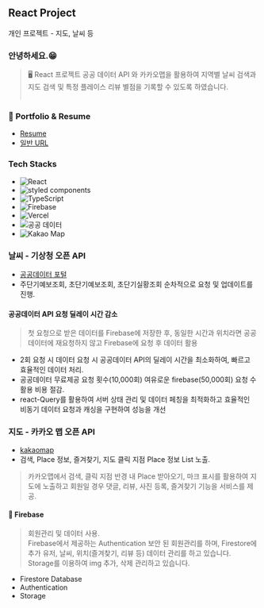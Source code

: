 ## React Project
개인 프로젝트 - 지도, 날씨 등

### 안녕하세요.😁 
> 🖥️ React 프로젝트 공공 데이터 API 와 카카오맵을 활용하여 
> 지역별 날씨 검색과 지도 검색 및 특정 플레이스 리뷰 별점을 기록할 수 있도록 하였습니다.
<br /><br />

### 🧾 Portfolio & Resume 
- <a href="https://main-th-blog.vercel.app/resume" target="_blank" rel="noopener noreferrer">Resume</a>
- <a href="https://th-react-blog.vercel.app" target="_blank" rel="noopener noreferrer">일반 URL</a>

### Tech Stacks
- <span><img src="https://img.shields.io/badge/React-61DAFB?style=flat-square&logo=React&logoColor=white" alt="React"></span>
- <span><img src="https://img.shields.io/badge/styled components-DB7093?logo=styled-components&logoColor=white" alt="styled components"/></span>
- <span><img src="https://img.shields.io/badge/TypeScript-3178C6?style=flat-square&logo=TypeScript&logoColor=white" alt="TypeScript"></span>
- <span><img src="https://img.shields.io/badge/Firebase-FFCA28?style=flat-square&amp;logo=firebase&amp;logoColor=black" alt="Firebase"></span>
- <span><img src="https://img.shields.io/badge/Vercel-000000?style=flat-square&logo=Vercel&logoColor=white" alt="Vercel" /></span>
- <span><img src="https://img.shields.io/badge/공공 데이터-008FC7.svg?style=for-the-badge&logoColor=000000" alt="공공 데이터" /></span>
- <span><img src="https://img.shields.io/badge/kakao Map-ffcd00.svg?style=for-the-badge&logoColor=000000" alt="Kakao Map" /></span>

### 날씨 - 기상청 오픈 API
- [공공데이터 포털](https://www.data.go.kr/index.do)
- 주단기예보조회, 초단기예보조회, 초단기실황조회 순차적으로 요청 및 업데이트를 진행.
#### 공공데이터 API 요청 딜레이 시간 감소
> 첫 요청으로 받은 데이터를 Firebase에 저장한 후, 
> 동일한 시간과 위치라면 공공데이터에 재요청하지 않고 Firebase에 요청 후 데이터 활용
- 2회 요청 시 데이터 요청 시 공공데이터 API의 딜레이 시간을 최소화하여, 빠르고 효율적인 데이터 처리.
- 공공데이터 무료제공 요청 횟수(10,000회) 여유로운 firebase(50,000회) 요청 수 활용 비용 절감.
- react-Query를 활용하여 서버 상태 관리 및 데이터 페칭을 최적화하고 효율적인 비동기 데이터 요청과 캐싱을 구현하여 성능을 개선

### 지도 - 카카오 맵 오픈 API
- [kakaomap](https://apis.map.kakao.com/)
- 검색, Place 정보, 즐겨찾기, 지도 클릭 지점 Place 정보 List 노출.
> 카카오맵에서 검색, 클릭 지점 반경 내 Place 받아오기, 마크 표시를 활용하여
> 지도에 노출하고 회원일 경우 댓글, 리뷰, 사진 등록, 즐겨찾기 기능을 서비스를 제공.

#### 📰 Firebase 
> 회원관리 및 데이터 사용.<br />
> Firebase에서 제공하는 Authentication 보안 된 회원관리를 하며,
> Firestore에 추가 유저, 날씨, 위치(즐겨찾기, 리뷰 등) 데이터 관리를 하고 있습니다.
> Storage를 이용하여 img 추가, 삭제 관리하고 있습니다.
- Firestore Database
- Authentication
- Storage